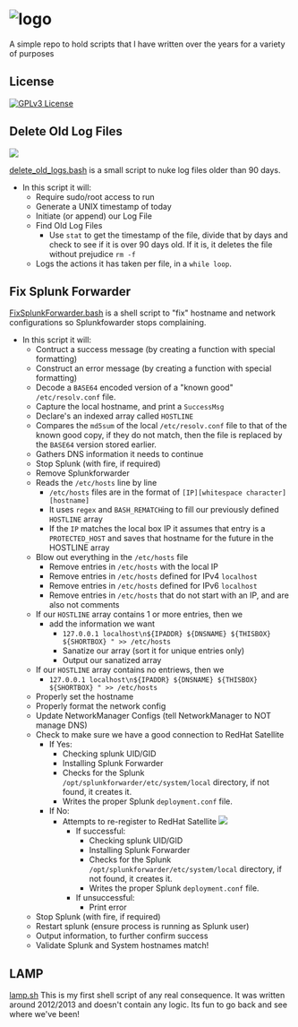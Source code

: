 
# ![logo](https://camo.githubusercontent.com/a7de91b915d8b286dda762e3683d9a1c961692d43f8349d020ecd54634a823cf/68747470733a2f2f63646e2e7261776769742e636f6d2f6f64622f6f6666696369616c2d626173682d6c6f676f2f6d61737465722f6173736574732f4c6f676f732f4964656e746974792f504e472f424153485f6c6f676f2d7472616e73706172656e742d62672d636f6c6f722e706e67)

A simple repo to hold scripts that I have written over the years for a variety of purposes


## License

[![GPLv3 License](https://img.shields.io/badge/License-GPL%20v3-yellow.svg)](https://opensource.org/licenses/)


## Delete Old Log Files
[![ ](https://img.shields.io/badge/DEPENDENCY-Requires%20Root%20Access-orange)](https://tldp.org/LDP/lame/LAME/linux-admin-made-easy/root-account.html)

[delete_old_logs.bash](delete_old_logs.bash) is a small script to nuke log files older than 90 days.

- In this script it will:
  - Require sudo/root access to run
  - Generate a UNIX timestamp of today
  - Initiate (or append) our Log File
  - Find Old Log Files
    - Use `stat` to get the timestamp of the file, divide that by days and check to see if it is over 90 days old.  If it is, it deletes the file without prejudice `rm -f`
  - Logs the actions it has taken per file, in a `while loop`.

## Fix Splunk Forwarder
[FixSplunkForwarder.bash](FixSplunkForwarder.bash) is a shell script to "fix" hostname and network configurations so Splunkfowarder stops complaining.

- In this script it will:
    - Contruct a success message (by creating a function with special formatting)
    - Construct an error message (by creating a function with special formatting)
    - Decode a `BASE64` encoded version of a "known good" `/etc/resolv.conf` file.
    - Capture the local hostname, and print a `SuccessMsg`
    - Declare's an indexed array called `HOSTLINE`
    - Compares the `md5sum` of the local `/etc/resolv.conf` file to that of the known good copy, if they do not match, then the file is replaced by the `BASE64` version stored earlier.
    - Gathers DNS information it needs to continue
    - Stop Splunk (with fire, if required)
    - Remove Splunkforwarder
    - Reads the `/etc/hosts` line by line
      - `/etc/hosts` files are in the format of `[IP][whitespace character][hostname]`
      - It uses `regex` and `BASH_REMATCH`ing to fill our previously defined `HOSTLINE` array
      - If the `IP` matches the local box IP it assumes that entry is a `PROTECTED_HOST` and saves that hostname for the future in the HOSTLINE array
    - Blow out everything in the `/etc/hosts` file
      - Remove entries in `/etc/hosts` with the local IP
      - Remove entries in `/etc/hosts` defined for IPv4 `localhost`
      - Remove entries in `/etc/hosts` defined for IPv6 `localhost`
      - Remove entries in `/etc/hosts` that do not start with an IP, and are also not comments
    - If our `HOSTLINE` array contains 1 or more entries, then we 
      - add the information we want
        - `127.0.0.1 localhost\n${IPADDR} ${DNSNAME} ${THISBOX} ${SHORTBOX} " >> /etc/hosts`
        - Sanatize our array (sort it for unique entries only)
        - Output our sanatized array
    - If our `HOSTLINE` array contains no entriews, then we
      - `127.0.0.1 localhost\n${IPADDR} ${DNSNAME} ${THISBOX} ${SHORTBOX} " >> /etc/hosts`
    - Properly set the hostname
    - Properly format the network config
    - Update NetworkManager Configs (tell NetworkManager to NOT manage DNS)
    - Check to make sure we have a good connection to RedHat Satellite
      - If Yes:
        - Checking splunk UID/GID
        - Installing Splunk Forwarder
        - Checks for the Splunk `/opt/splunkforwarder/etc/system/local` directory, if not found, it creates it.
        - Writes the proper Splunk `deployment.conf` file.
      - If No:
        - Attempts to re-register to RedHat Satellite [![ ](https://img.shields.io/badge/ALERT-Deprecated%20in%20Satellite%20v6.9-red)](https://access.redhat.com/documentation/en-us/red_hat_satellite/6.9/html-single/release_notes/index#deprecated_functionality)
          - If successful:
            - Checking splunk UID/GID
            - Installing Splunk Forwarder
            - Checks for the Splunk `/opt/splunkforwarder/etc/system/local` directory, if not found, it creates it.
            - Writes the proper Splunk `deployment.conf` file.
          - If unsuccessful:
            - Print error
    - Stop Splunk (with fire, if required)
    - Restart splunk (ensure process is running as Splunk user)
    - Output information, to further confirm success
    - Validate Splunk and System hostnames match!

## LAMP
[lamp.sh](lamp.sh)
This is my first shell script of any real consequence.  It was written around 2012/2013 and doesn't contain any logic. Its fun to go back and see where we've been!